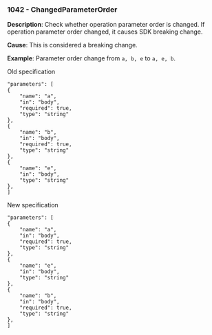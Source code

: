 ### 1042 - ChangedParameterOrder

**Description**: Check whether operation parameter order is changed. If operation parameter order changed, it causes SDK breaking change.

**Cause**: This is considered a breaking change.

**Example**: Parameter order change from `a, b, e` to `a, e, b`.

Old specification

```json5
"parameters": [
{
    "name": "a",
    "in": "body",
    "required": true,
    "type": "string"
},
{
    "name": "b",
    "in": "body",
    "required": true,
    "type": "string"
},
{
    "name": "e",
    "in": "body",
    "type": "string"
},
]
```

New specification

```json5
"parameters": [
{
    "name": "a",
    "in": "body",
    "required": true,
    "type": "string"
},
{
    "name": "e",
    "in": "body",
    "type": "string"
},
{
    "name": "b",
    "in": "body",
    "required": true,
    "type": "string"
},
]
```
